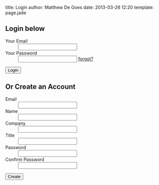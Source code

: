 title: Login
author: Matthew De Goes
date: 2013-03-26 12:20
template: page.jade

<div class="two-columns-even">
    <h2>Login below</h2>
    <form class="precog-account-form" id="precog-form-login" method="post">
        <dl>
            <dt>
                <label for="login-email">Your Email</label>
            </dt>
                <dd>
                    <input type="email" id="login-email" name="email">
                </dd>
            <dt>
                <label for="login-password">Your Password</label>
            </dt>
                <dd>
                    <input type="password" id="login-password" name="password">
                    <a id="reset-password" href="#">forgot?</a>
                </dd>
        </dl>
        <input class="button small-button red-background" type="submit" value="Login">
    </form>
</div>
<div class="two-columns-even-end">
    <h2>Or Create an Account</h2>
    <form class="precog-account-form" id="precog-form-create-account" method="post">
        <dl>
            <dt>
                <label for="user-email">Email</label>
            </dt>
                <dd>
                    <input type="email" id="user-email" name="email">
                </dd>
            <dt>
                <label for="login-name">Name</label>
            </dt>
                <dd>
                    <input type="text" id="login-name" name="name">
                </dd>
            <dt>
                <label for="login-company">Company</label>
            </dt>
                <dd>
                    <input type="text" id="login-company" name="company">
                </dd>
            <dt>
                <label for="create-title">Title</label>
            </dt>
                <dd>
                    <input type="text" id="create-title" name="create-title">
                </dd>
            <dt>
                <label for="new-password">Password</label>
            </dt>
                <dd>
                    <input type="password" id="new-password" name="new-password">
                </dd>
            <dt>
                <label for="new-password-confirm">Confirm Password</label>
            </dt>
                <dd>
                    <input type="password" id="new-password-confirm" name="confirm-password">
                </dd>
        </dl>
        <input class="button small-button red-background" type="submit" value="Create">
    </form>
</div>
<div class="clear-left"></div>